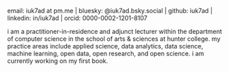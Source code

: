 email: iuk7ad at pm.me | bluesky: @iuk7ad.bsky.social | github: iuk7ad | linkedin: in/iuk7ad | orcid: 0000-0002-1201-8107<br>

i am a practitioner-in-residence and adjunct lecturer within the department of computer science in the school of arts & sciences at hunter college. my practice areas include applied science, data analytics, data science, machine learning, open data, open research, and open science. i am currently working on my first book.
